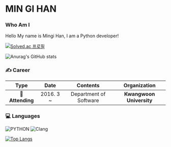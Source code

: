 # MIN GI HAN

### Who Am I
Hello My name is Mingi Han, I am a Python developer! 


[![Solved.ac
프로필](http://mazassumnida.wtf/api/v2/generate_badge?boj=hk335078)](https://solved.ac/hk335078)

![Anurag's GitHub stats](https://github-readme-stats.vercel.app/api?username=Hmgi&show_icons=true&theme=radical)



### &#9997; Career
| **Type** | **Date** | **Contents** | **Organization** |
|:--------:|:--------:|:--------:|:--------:|
| **&#127979; Attending** | 2016. 3 ~  | Department of Software | **Kwangwoon University** |

### &#128187; Languages
![PYTHON](https://img.shields.io/badge/PYTHON-%E2%98%85%E2%98%85%E2%98%85%E2%98%86%E2%98%86-0696D7?style=plastic&logo=Python&logoColor=white) ![Clang](https://img.shields.io/badge/Clang-%E2%98%85%E2%98%85%E2%98%85%E2%98%86%E2%98%86-0696D7?style=plastic&logo=C&logoColor=white)

[![Top Langs](https://github-readme-stats.vercel.app/api/top-langs/?username=hmgi&layout=compact)](https://github.com/anuraghazra/github-readme-stats)


